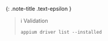 <!-- LOCATION -->
<!-- _includes/components/appium/ -->

<!-- INCLUDE -->
<!-- components/appium/driver-validation.md -->


<!-- MAIN CONTENT -->

{: .note-title .text-epsilon }
> ℹ️ Validation
>
> ```shell
> appium driver list --installed
> ```
